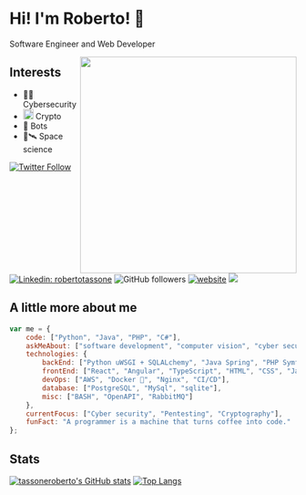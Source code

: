 # Hi! I'm Roberto! 👋

Software Engineer and Web Developer

<img align='right' src="https://media.giphy.com/media/MM0Jrc8BHKx3y/giphy.gif" width="380">

## Interests

- 👨‍💻 Cybersecurity
- <img src="https://abs.twimg.com/hashflags/Bitcoin_evergreen/Bitcoin_evergreen.png" width="18"> Crypto
- 🤖 Bots
- 🚀🛰️ Space science

[![Twitter Follow](https://img.shields.io/twitter/follow/roberto_tassone?label=Follow)](https://twitter.com/intent/follow?screen_name=roberto_tassone)
[![Linkedin: robertotassone](https://img.shields.io/badge/-robertotassone-blue?style=flat-square&logo=Linkedin&logoColor=white&link=https://www.linkedin.com/in/robertotassone/)](https://www.linkedin.com/in/robertotassone/)
![GitHub followers](https://img.shields.io/github/followers/tassoneroberto?label=Follow&style=social)
[![website](https://img.shields.io/badge/Website-46a2f1.svg?&style=flat-square&logo=Google-Chrome&logoColor=white&link=https://www.robertotassone.com/)](https://www.robertotassone.com/)
![](https://visitor-badge.glitch.me/badge?page_id=tassoneroberto.tassoneroberto)

## A little more about me

```javascript
var me = {
    code: ["Python", "Java", "PHP", "C#"],
    askMeAbout: ["software development", "computer vision", "cyber security", "crypto currencies"],
    technologies: {
        backEnd: ["Python uWSGI + SQLALchemy", "Java Spring", "PHP Symfony"],
        frontEnd: ["React", "Angular", "TypeScript", "HTML", "CSS", "Javascript"],
        devOps: ["AWS", "Docker 🐳", "Nginx", "CI/CD"],
        database: ["PostgreSQL", "MySql", "sqlite"],
        misc: ["BASH", "OpenAPI", "RabbitMQ"]
    },
    currentFocus: ["Cyber security", "Pentesting", "Cryptography"],
    funFact: "A programmer is a machine that turns coffee into code."
};
```

## Stats

[![tassoneroberto's GitHub stats](https://github-readme-stats.vercel.app/api?username=tassoneroberto&show_icons=true&theme=github_dark)](#)
[![Top Langs](https://github-readme-stats.vercel.app/api/top-langs/?username=tassoneroberto&layout=compact&langs_count=8&theme=github_dark)](#)
